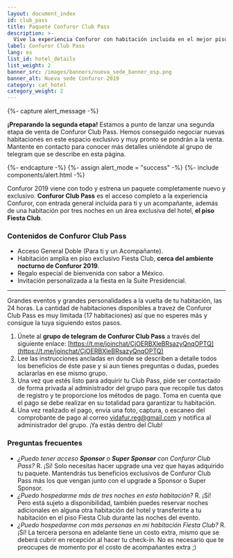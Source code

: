 ```yaml
---
layout: document_index
id: club_pass
title: Paquete Confuror Club Pass
description: >-
  Vive la experiencia Confuror con habitación incluida en el mejor piso del hotel.
label: Confuror Club Pass
lang: es
list_id: hotel_details
list_weight: 2
banner_src: /images/banners/nueva_sede_banner_esp.png
banner_alt: Nueva sede Confuror 2019
category: cat_hotel
category_weight: 2
---
```


{%- capture alert_message -%}
  <p><b>¡Preparando la segunda etapa!</b> Estamos a punto de lanzar una segunda etapa de venta de Confuror Club Pass. Hemos conseguido negociar nuevas habitaciones en este espacio exclusivo y muy pronto se pondrán a la venta. Mantente en contacto para conocer más detalles uniéndote al grupo de telegram que se describe en esta página.</p>
{%- endcapture -%}
{%- assign alert_mode = "success" -%}
{%- include components/alert.html -%}

Confuror 2019 viene con todo y estrena un paquete completamente nuevo y exclusivo. **Confuror Club Pass** es el acceso completo a la experiencia Confuror, con entrada general incluída para ti y un acompañante, además de una habitación por tres noches en un área exclusiva del hotel, **el piso Fiesta Club**.

### Contenidos de Confuror Club Pass
- Acceso General Doble (Para ti y un Acompañante).
- Habitación amplia en piso exclusivo Fiesta Club, **cerca del ambiente nocturno de Confuror 2019**.
- Regalo especial de bienvenida con sabor a México.
- Invitación personalizada a la fiesta en la Suite Presidencial.

<hr>

Grandes eventos y grandes personalidades a la vuelta de tu habitación, las 24 horas. La cantidad de habitaciones disponibles a travez de Confuror Club Pass es muy limitada (17 habitaciones) así que no esperes más y consigue la tuya siguiendo estos pasos.

1. Únete al **grupo de telegram de Confuror Club Pass** a través del siguiente enlace: [https://t.me/joinchat/CjOERBXleBRsazyQnqOPTQ](https://t.me/joinchat/CjOERBXleBRsazyQnqOPTQ)
2. Lee las instrucciones ancladas en donde se describen a detalle todos los beneficios de éste pase y si aun tienes preguntas o dudas, puedes aclararlas en ese mismo grupo.
3. Una vez que estés listo para adquirir tu Club Pass, pide ser contactado de forma privada al administrador del grupo para que recopile tus datos de registro y te proporcione los métodos de pago. Toma en cuenta que el pago se debe realizar en su totalidad para garantizar tu habitación.
4. Una vez realizado el pago, envia una foto, captura, o escaneo del comprobante de pago al correo vidafur.reg@gmail.com y notifica al administrador del grupo. ¡Ya estás dentro del Club!

### Preguntas frecuentes

- *¿Puedo tener acceso **Sponsor** o **Super Sponsor** con Confuror Club Pass?* R. ¡Sí! Solo necesitas hacer upgrade una vez que hayas adquirido tu paquete. Mantendrás tus beneficios exclusivos de Confuror Club Pass más los que vengan junto con el upgrade a Sponsor o Super Sponsor.
- *¿Puedo hospedarme más de tres noches en esta habitación?* R. ¡Sí! Pero está sujeto a disponibilidad, también puedes reservar noches adicionales en alguna otra habitación del hotel y transferirte a tu habitación en el piso Fiesta Club durante las noches del evento.
- *¿Puedo hospedarme con más personas en mi habitación Fiesta Club?* R. ¡Sí! La tercera persona en adelante tiene un costo extra, mismo que se deberá cubrir en recepción al hacer tu check-in. No es necesario que te preocupes de momento por el costo de acompañantes extra ;)